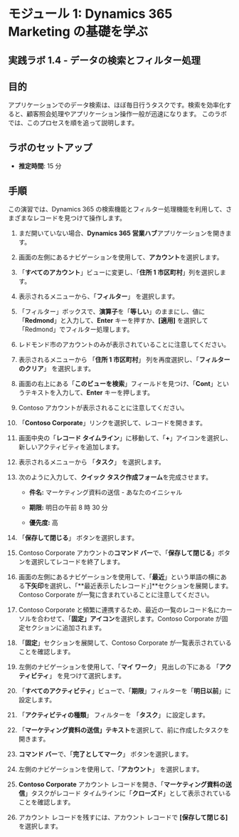 ﻿---
lab:
    title: 'ラボ 1.4: データの検索とフィルター処理'
    module: 'モジュール 1: Dynamics 365 Marketing の基礎を学ぶ'
---

モジュール 1: Dynamics 365 Marketing の基礎を学ぶ
========================

## 実践ラボ 1.4 - データの検索とフィルター処理

## 目的

アプリケーションでのデータ検索は、ほぼ毎日行うタスクです。検索を効率化すると、顧客照会処理やアプリケーション操作一般が迅速になります。  このラボでは、このプロセスを順を追って説明します。

## ラボのセットアップ

  - **推定時間**: 15 分

## 手順

この演習では、Dynamics 365 の検索機能とフィルター処理機能を利用して、さまざまなレコードを見つけて操作します。 

1. まだ開いていない場合、**Dynamics 365 営業ハブ**アプリケーションを開きます。 

2. 画面の左側にあるナビゲーションを使用して、**アカウント**を選択します。 

3. 「**すべてのアカウント**」ビューに変更し、「**住所 1 市区町村**」列を選択します。 

4. 表示されるメニューから、「**フィルター**」 を選択します。

5. 「フィルター」ボックスで、**演算子**を「**等しい**」のままにし、値に「**Redmond**」と入力して、**Enter** キーを押すか、**[適用]** を選択して「Redmond」でフィルター処理します。

6. レドモンド市のアカウントのみが表示されていることに注意してください。 

7. 表示されるメニューから 「**住所 1 市区町村**」 列を再度選択し、「**フィルターのクリア**」 を選択します。 

8. 画面の右上にある「**このビューを検索**」フィールドを見つけ、「**Cont**」というテキストを入力して、**Enter** キーを押します。

9. Contoso アカウントが表示されることに注意してください。 

10. 「**Contoso Corporate**」リンクを選択して、レコードを開きます。 

11. 画面中央の「**レコード タイムライン**」に移動して、「**+**」アイコンを選択し、新しいアクティビティを追加します。 

12. 表示されるメニューから 「**タスク**」 を選択します。

13. 次のように入力して、**クイック タスク作成フォーム**を完成させます。

	- **件名:** マーケティング資料の送信 - あなたのイニシャル

	- **期限:** 明日の午前 8 時 30 分

	- **優先度:** 高

14. 「**保存して閉じる**」 ボタンを選択します。

15. Contoso Corporate アカウントの**コマンド バー**で、「**保存して閉じる**」ボタンを選択してレコードを終了します。 

16. 画面の左側にあるナビゲーションを使用して、「**最近**」という単語の横にある**下矢印**を選択し、「**最近表示したレコード」]**セクションを展開します。Contoso Corporate が一覧に含まれていることに注意してください。 

17. Contoso Corporate と頻繁に連携するため、最近の一覧のレコード名にカーソルを合わせて、「**固定」アイコン**を選択します。Contoso Corporate が固定セクションに追加されます。 

18. 「**固定**」セクションを展開して、Contoso Corporate が一覧表示されていることを確認します。 

19. 左側のナビゲーションを使用して、「**マイ ワーク**」 見出しの下にある 「**アクティビティ**」 を見つけて選択します。

20. 「**すべてのアクティビティ**」ビューで、「**期限**」フィルターを「**明日以前**」に設定します。

21. 「**アクティビティの種類**」 フィルターを 「**タスク**」 に設定します。

22. 「**マーケティング資料の送信」テキスト**を選択して、前に作成したタスクを開きます。 

23. **コマンド バー**で、「**完了としてマーク**」 ボタンを選択します。 

24. 左側のナビゲーションを使用して、「**アカウント**」 を選択します。

25. **Contoso Corporate** アカウント レコードを開き、「**マーケティング資料の送信**」タスクがレコード タイムラインに「**クローズド**」として表示されていることを確認します。 

26. アカウント レコードを残すには、アカウント レコードで **[保存して閉じる]** を選択します。 
